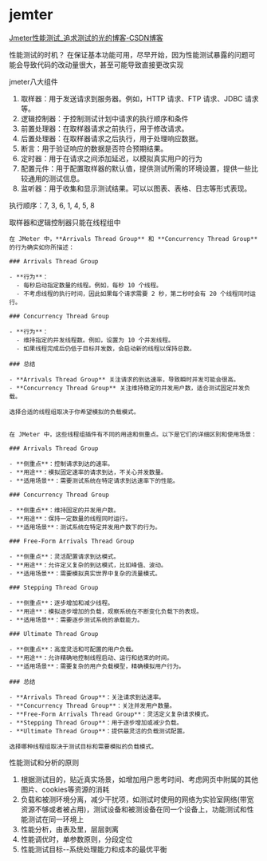 # jemter

[Jmeter性能测试_追求测试的光的博客-CSDN博客](https://blog.csdn.net/qq_22007469/category_12653870.html)

性能测试的时机？
在保证基本功能可用，尽早开始，因为性能测试暴露的问题可能会导致代码的改动量很大，甚至可能导致直接更改实现



jmeter八大组件

1. 取样器：用于发送请求到服务器。例如，HTTP 请求、FTP 请求、JDBC 请求等。
2. 逻辑控制器：于控制测试计划中请求的执行顺序和条件
3. 前置处理器：在取样器请求之前执行，用于修改请求。
4. 后置处理器：在取样器请求之后执行，用于处理响应数据。
5. 断言：用于验证响应的数据是否符合预期结果。
6. 定时器：用于在请求之间添加延迟，以模拟真实用户的行为
7. 配置元件：用于配置取样器的默认值，提供测试所需的环境设置，提供一些比较通用的测试信息。
8. 监听器：用于收集和显示测试结果。可以以图表、表格、日志等形式表现。

执行顺序：7, 3, 6, 1, 4, 5, 8 

取样器和逻辑控制器只能在线程组中



```
在 JMeter 中，**Arrivals Thread Group** 和 **Concurrency Thread Group** 的行为确实如你所描述：

### Arrivals Thread Group

- **行为**：
  - 每秒启动指定数量的线程。例如，每秒 10 个线程。
  - 不考虑线程的执行时间，因此如果每个请求需要 2 秒，第二秒时会有 20 个线程同时运行。

### Concurrency Thread Group

- **行为**：
  - 维持指定的并发线程数。例如，设置为 10 个并发线程。
  - 如果线程完成后仍低于目标并发数，会启动新的线程以保持总数。

### 总结

- **Arrivals Thread Group** 关注请求的到达速率，导致瞬时并发可能会很高。
- **Concurrency Thread Group** 关注维持稳定的并发用户数，适合测试固定并发负载。

选择合适的线程组取决于你希望模拟的负载模式。


在 JMeter 中，这些线程组插件有不同的用途和侧重点。以下是它们的详细区别和使用场景：

### Arrivals Thread Group

- **侧重点**：控制请求到达的速率。
- **用途**：模拟固定速率的请求到达，不关心并发数量。
- **适用场景**：需要测试系统在特定请求到达速率下的性能。

### Concurrency Thread Group

- **侧重点**：维持固定的并发用户数。
- **用途**：保持一定数量的线程同时运行。
- **适用场景**：测试系统在特定并发用户数下的行为。

### Free-Form Arrivals Thread Group

- **侧重点**：灵活配置请求到达模式。
- **用途**：允许定义复杂的到达模式，比如峰值、波动。
- **适用场景**：需要模拟真实世界中复杂的流量模式。

### Stepping Thread Group

- **侧重点**：逐步增加和减少线程。
- **用途**：模拟逐步增加的负载，观察系统在不断变化负载下的表现。
- **适用场景**：需要逐步测试系统的承载能力。

### Ultimate Thread Group

- **侧重点**：高度灵活和可配置的用户负载。
- **用途**：允许精确地控制线程启动、运行和结束的时间。
- **适用场景**：需要复杂的用户负载模型，精确模拟用户行为。

### 总结

- **Arrivals Thread Group**：关注请求到达速率。
- **Concurrency Thread Group**：关注并发用户数量。
- **Free-Form Arrivals Thread Group**：灵活定义复杂请求模式。
- **Stepping Thread Group**：用于逐步增加或减少负载。
- **Ultimate Thread Group**：提供最灵活的负载测试配置。

选择哪种线程组取决于测试目标和需要模拟的负载模式。
```



性能测试和分析的原则

1. 根据测试目的，贴近真实场景，如增加用户思考时间、考虑网页中附属的其他图片、cookies等资源的消耗
2. 负载和被测环境分离，减少干扰项，如测试时使用的网络为实验室网络(带宽资源不够或者被占用)，测试设备和被测设备在同一个设备上，功能测试和性能测试在同一环境上
3. 性能分析，由表及里，层层剥离
4. 性能调优时，单参数原则，分段定位
5. 性能测试目标--系统处理能力和成本的最优平衡